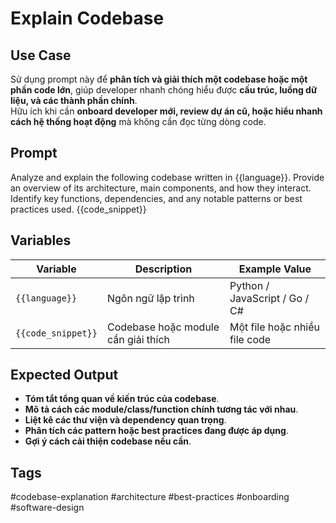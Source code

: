 # Explain Codebase  

## **Use Case**  
Sử dụng prompt này để **phân tích và giải thích một codebase hoặc một phần code lớn**, giúp developer nhanh chóng hiểu được **cấu trúc, luồng dữ liệu, và các thành phần chính**.  
Hữu ích khi cần **onboard developer mới, review dự án cũ, hoặc hiểu nhanh cách hệ thống hoạt động** mà không cần đọc từng dòng code.  

## **Prompt**  
Analyze and explain the following codebase written in {{language}}.
Provide an overview of its architecture, main components, and how they interact.
Identify key functions, dependencies, and any notable patterns or best practices used.
{{code_snippet}}

## **Variables**  
| Variable | Description | Example Value |
|----------|------------|--------------|
| `{{language}}` | Ngôn ngữ lập trình | Python / JavaScript / Go / C# |
| `{{code_snippet}}` | Codebase hoặc module cần giải thích | Một file hoặc nhiều file code |

## **Expected Output**  
- **Tóm tắt tổng quan về kiến trúc của codebase**.  
- **Mô tả cách các module/class/function chính tương tác với nhau**.  
- **Liệt kê các thư viện và dependency quan trọng**.  
- **Phân tích các pattern hoặc best practices đang được áp dụng**.  
- **Gợi ý cách cải thiện codebase nếu cần**.  

## **Tags**  
#codebase-explanation #architecture #best-practices #onboarding #software-design  
